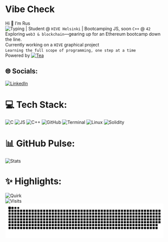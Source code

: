 # Vibe Check
Hi 👋 I’m Rus<br>
![Typing](https://readme-typing-svg.demolab.com?font=JetBrains+Mono&size=14&color=CBA6F7&background=1E1E2E&width=118&height=20&lines=Code+whisperer) | Student @ `HIVE Helsinki` | Bootcamping JS, soon `C++` @ `42`<br>
Exploring `web3 & blockchain`—gearing up for an Ethereum bootcamp down the line.  
Currently working on a `HIVE` graphical project  
`Learning the full scope of programming, one step at a time`  
Powered by [![Tea](https://img.shields.io/badge/Tea-%23CBA6F7?style=flat&labelColor=%231E1E2E&color=%23CBA6F7)](https://en.wikipedia.org/wiki/Tea 'Because coffee’s overrated')

## 🌐 Socials:  
[![LinkedIn](https://img.shields.io/badge/LinkedIn-%2389B4FA?style=flat&logo=simpleicons-linkedin&logoColor=%231E1E2E&labelColor=%231E1E2E&color=%2389B4FA)](https://www.linkedin.com/in/ruslankhakimullin)

# 💻 Tech Stack:  
![C](https://skillicons.dev/icons?i=c) ![JS](https://skillicons.dev/icons?i=js) ![C++](https://skillicons.dev/icons?i=cpp) ![GitHub](https://skillicons.dev/icons?i=github) ![Terminal](https://skillicons.dev/icons?i=bash) ![Linux](https://skillicons.dev/icons?i=linux) ![Solidity](https://skillicons.dev/icons?i=solidity)

# 📊 GitHub Pulse:  
![Stats](https://github-readme-stats.vercel.app/api?username=lnemenl&show_icons=true&theme=catppuccin_mocha&hide_border=true&bg_color=1E1E2E&text_color=CDD6F4&hide_rank=true)  

# ✨ Highlights:  
![Quirk](https://greptile-stats.vercel.app/api/widget/lnemenl/quirk?bg_color=1E1E2E&text_color=CDD6F4)  
![Visits](https://komarev.com/ghpvc/?username=lnemenl&color=CBA6F7&style=flat&label=Views)  
![Snake Animation](https://github.com/lnemenl/lnemenl/blob/output/dist/github-snake.svg)  
